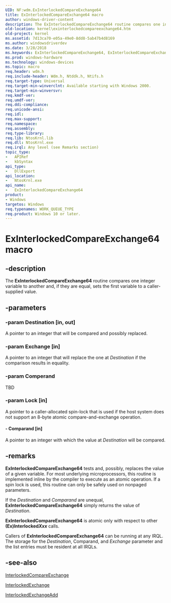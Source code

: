 ```yaml
---
UID: NF:wdm.ExInterlockedCompareExchange64
title: ExInterlockedCompareExchange64 macro
author: windows-driver-content
description: The ExInterlockedCompareExchange64 routine compares one integer variable to another and, if they are equal, sets the first variable to a caller-supplied value.
old-location: kernel\exinterlockedcompareexchange64.htm
old-project: kernel
ms.assetid: 7d13ca70-e05a-49e0-8dd8-5ab47b4d8169
ms.author: windowsdriverdev
ms.date: 3/28/2018
ms.keywords: ExInterlockedCompareExchange64, ExInterlockedCompareExchange64 routine [Kernel-Mode Driver Architecture], k102_424c24f9-3965-40fd-b02b-f9bf1f7df4ec.xml, kernel.exinterlockedcompareexchange64, wdm/ExInterlockedCompareExchange64
ms.prod: windows-hardware
ms.technology: windows-devices
ms.topic: macro
req.header: wdm.h
req.include-header: Wdm.h, Ntddk.h, Ntifs.h
req.target-type: Universal
req.target-min-winverclnt: Available starting with Windows 2000.
req.target-min-winversvr: 
req.kmdf-ver: 
req.umdf-ver: 
req.ddi-compliance: 
req.unicode-ansi: 
req.idl: 
req.max-support: 
req.namespace: 
req.assembly: 
req.type-library: 
req.lib: NtosKrnl.lib
req.dll: NtosKrnl.exe
req.irql: Any level (see Remarks section)
topic_type:
-	APIRef
-	kbSyntax
api_type:
-	DllExport
api_location:
-	NtosKrnl.exe
api_name:
-	ExInterlockedCompareExchange64
product:
- Windows
targetos: Windows
req.typenames: WORK_QUEUE_TYPE
req.product: Windows 10 or later.
---
```


# ExInterlockedCompareExchange64 macro


## -description


The <b>ExInterlockedCompareExchange64</b> routine compares one integer variable to another and, if they are equal, sets the first variable to a caller-supplied value.


## -parameters




### -param Destination [in, out]

A pointer to an integer that will be compared and possibly replaced.


### -param Exchange [in]

A pointer to an integer that will replace the one at <i>Destination</i> if the comparison results in equality.


### -param Comperand

TBD


### -param Lock [in]

A pointer to a caller-allocated spin-lock that is used if the host system does not support an 8-byte atomic compare-and-exchange operation. 


#### - Comparand [in]

A pointer to an integer with which the value at <i>Destination</i> will be compared. 


## -remarks



<b>ExInterlockedCompareExchange64</b> tests and, possibly, replaces the value of a given variable. For most underlying microprocessors, this routine is implemented inline by the compiler to execute as an atomic operation. If a spin lock is used, this routine can only be safely used on nonpaged parameters.

If the <i>Destination</i> and <i>Comparand</i> are unequal, <b>ExInterlockedCompareExchange64</b> simply returns the value of <i>Destination</i>.

<b>ExInterlockedCompareExchange64</b> is atomic only with respect to other <b>(Ex)Interlocked<i>Xxx</i></b> calls. 

Callers of <b>ExInterlockedCompareExchange64</b> can be running at any IRQL. The storage for the <i>Destination</i>, Comparand, and <i>Exchange</i> parameter and the list entries must be resident at all IRQLs.




## -see-also




<a href="https://msdn.microsoft.com/library/windows/hardware/ff547853">InterlockedCompareExchange</a>



<a href="https://msdn.microsoft.com/library/windows/hardware/ff547892">InterlockedExchange</a>



<a href="https://msdn.microsoft.com/library/windows/hardware/ff547903">InterlockedExchangeAdd</a>
 

 

